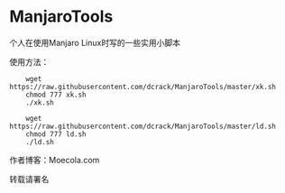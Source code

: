 # ManjaroTools
个人在使用Manjaro Linux时写的一些实用小脚本

使用方法：

        wget https://raw.githubusercontent.com/dcrack/ManjaroTools/master/xk.sh
        chmod 777 xk.sh
        ./xk.sh
        
        wget https://raw.githubusercontent.com/dcrack/ManjaroTools/master/ld.sh
        chmod 777 ld.sh
        ./ld.sh
        
作者博客：Moecola.com

转载请署名

